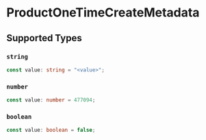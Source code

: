 # ProductOneTimeCreateMetadata


## Supported Types

### `string`

```typescript
const value: string = "<value>";
```

### `number`

```typescript
const value: number = 477094;
```

### `boolean`

```typescript
const value: boolean = false;
```

